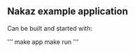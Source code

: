 Nakaz example application
-------------------------

Can be built and started with:

'''
make app
make run
'''